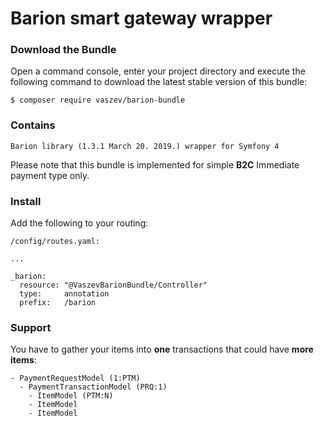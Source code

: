 # Barion smart gateway wrapper

### Download the Bundle

Open a command console, enter your project directory and execute the
following command to download the latest stable version of this bundle:

```console
$ composer require vaszev/barion-bundle
```

### Contains

    Barion library (1.3.1 March 20. 2019.) wrapper for Symfony 4

Please note that this bundle is implemented for simple **B2C** Immediate payment type only. 

### Install

Add the following to your routing:

    /config/routes.yaml:
    
    ...
    
    _barion:
      resource: "@VaszevBarionBundle/Controller"
      type:     annotation
      prefix:   /barion

### Support

You have to gather your items into **one** transactions that could have **more items**:

    - PaymentRequestModel (1:PTM)
      - PaymentTransactionModel (PRQ:1)
        - ItemModel (PTM:N)
        - ItemModel
        - ItemModel

